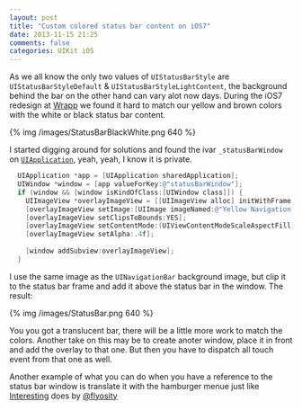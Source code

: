 ```yaml
---
layout: post
title: "Custom colored status bar content on iOS7"
date: 2013-11-15 21:25
comments: false
categories: UIKit iOS
---
```


As we all know the only two values of `UIStatusBarStyle` are `UIStatusBarStyleDefault` & `UIStatusBarStyleLightContent`, the background behind the bar on the other hand can vary alot now days. During the iOS7 redesign at [Wrapp](http://wrapp.com) we found it hard to match our yellow and brown colors with the white or black status bar content.

{% img /images/StatusBarBlackWhite.png 640 %}

I started digging around for solutions and found the ivar `_statusBarWindow` on [`UIApplication`](https://github.com/JaviSoto/iOS7-Runtime-Headers/blob/master/Frameworks/UIKit.framework/UIApplication.h#L22), yeah, yeah, I know it is private.


``` objective-c
  UIApplication *app = [UIApplication sharedApplication];
  UIWindow *window = [app valueForKey:@"statusBarWindow"];
  if (window && [window isKindOfClass:[UIWindow class]]) {
    UIImageView *overlayImageView = [[UIImageView alloc] initWithFrame:app.statusBarFrame];
    [overlayImageView setImage:[UIImage imageNamed:@"Yellow Navigation Bar"]];
    [overlayImageView setClipsToBounds:YES];
    [overlayImageView setContentMode:(UIViewContentModeScaleAspectFill)];
    [overlayImageView setAlpha:.4f];
    
    [window addSubview:overlayImageView];
  }
```

I use the same image as the `UINavigationBar` background image, but clip it to the status bar frame and add it above the status bar in the window. The result:

{% img /images/StatusBar.png 640 %}

You you got a translucent bar, there will be a little more work to match the colors. Another take on this may be to create anoter window, place it in front and add the overlay to that one. But then you have to dispatch all touch event from that one as well.

Another example of what you can do when you have a reference to the status bar window is translate it with the hamburger menue just like [Interesting](http://flyosity.com/interesting/) does by [@flyosity](http://twitter.com/flyosity)
